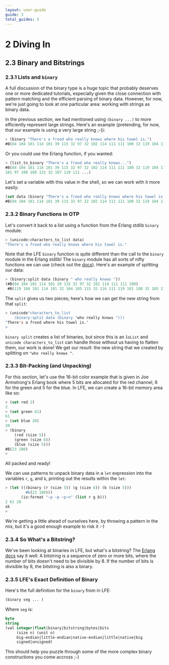 ```yaml
---
layout: user-guide
guide: 3
total_guides: 5
---
```

# 2 Diving In

## 2.3 Binary and Bitstrings

### 2.3.1 Lists and ``binary``

A full discussion of the binary type is a huge topic that probably deserves one
or more dedicated tutorials, especially given the close connection with pattern
matching and the efficient parsing of binary data. However, for now, we're just
going to look at one particular area: working with strings as binary data.

In the previous section, we had mentioned using ``(binary ...)`` to more
efficiently represent large strings. Here's an example (pretending, for now,
that our example is using a very large string ;-)):

```lisp
> (binary "There's a frood who really knows where his towel is.")
#B(84 104 101 114 101 39 115 32 97 32 102 114 111 111 100 32 119 104 111 ...)
```

Or you could use the Erlang function, if you wanted:

```lisp
> (list_to_binary "There's a frood who really knows...")
#B(84 104 101 114 101 39 115 32 97 32 102 114 111 111 100 32 119 104 111 ...)
101 97 108 108 121 32 107 110 111 ...)
```

Let's set a variable with this value in the shell, so we can work with it more
easily:

```lisp
(set data (binary "There's a frood who really knows where his towel is."))
#B(84 104 101 114 101 39 115 32 97 32 102 114 111 111 100 32 119 104 111 ...)
```

### 2.3.2 Binary Functions in OTP

Let's convert it back to a list using a function from the Erlang stdlib
``binary`` module:

```lisp
> (unicode:characters_to_list data)
"There's a frood who really knows where his towel is."
```

Note that the LFE ``binary`` function is quite different than the call to the
``binary`` module in the Erlang stdlib! The ``binary`` module has all sorts
of nifty functions we can use (check out the
<a href="http://www.erlang.org/doc/man/binary.html">docs</a>). Here's an
example of splitting our data:

```lisp
> (binary:split data (binary " who really knows "))
(#B(84 104 101 114 101 39 115 32 97 32 102 114 111 111 100)
 #B(119 104 101 114 101 32 104 105 115 32 116 111 119 101 108 32 105 115 46))
```

The ``split`` gives us two pieces; here's how we can get the new string from
that ``split``:

```lisp
> (unicode"characters_to_list
    (binary:split data (binary "who really knows ")))
"There's a frood where his towel is."
>
```

``binary split`` creates a list of binaries, but since this is an
``IoList`` and ``unicode characters_to_list`` can handle those without us
having to flatten them, our work is done! We get our result: the new string
that we created by splitting on ``"who really knows "``.

### 2.3.3 Bit-Packing (and Unpacking)

For this section, let's use the 16-bit color example that is given in Joe
Armstrong's Erlang book where 5 bits are allocated for the red channel, 6 for
the green and 5 for the blue. In LFE, we can create a 16-bit memory area like
so:

```lisp
> (set red 2)
2
> (set green 61)
61
> (set blue 20)
20
> (binary
    (red (size 5))
    (green (size 6))
    (blue (size 5)))
#B(23 180)
>
```

All packed and ready!

We can use patterns to unpack binary data in a ``let`` expression into the
variables ``r``, ``g``, and ``b``, printing out the results within the
``let``:

```lisp
> (let (((binary (r (size 5)) (g (size 6)) (b (size 5)))
         #b(23 180)))
       (io:format "~p ~p ~p~n" (list r g b)))
2 61 20
ok
>
```

We're getting a little ahead of ourselves here, by throwing a pattern in the
mix, but it's a good enough example to risk it :-)

### 2.3.4 So What's a Bitstring?

We've been looking at binaries in LFE, but what's a bitstring? The
<a href="http://www.erlang.org/doc/programming_examples/bit_syntax.html">Erlang docs</a>
say it well: A bitstring is a sequence of zero or more bits, where the number
of bits doesn't need to be divisible by 8. If the number of bits is divisible
by 8, the bitstring is also a binary.

### 2.3.5 LFE's Exact Definition of Binary

Here's the full  definition for the ``binary`` from in LFE:


```lisp
(binary seg ... )
```

Where ``seg`` is:

```lisp
byte
string
(val integer|float|binary|bitstring|bytes|bits
     (size n) (unit n)
     big-endian|little-endian|native-endian|little|native|big
     signed|unsigned)
```

This should help you puzzle through some of the more complex binary
constructions you come accross ;-)
